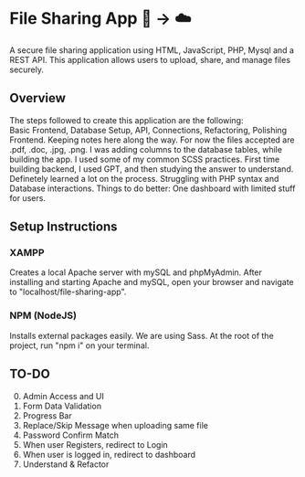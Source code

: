# File Sharing App :page_facing_up: → :cloud:

A secure file sharing application using HTML, JavaScript, PHP, Mysql and a REST API. This application allows users to upload, share, and manage files securely.

## Overview

The steps followed to create this application are the following: <br>
Basic Frontend, Database Setup, API, Connections, Refactoring, Polishing Frontend.
Keeping notes here along the way.
For now the files accepted are .pdf, .doc, .jpg, .png.
I was adding columns to the database tables, while building the app.
I used some of my common SCSS practices.
First time building backend, I used GPT, and then studying the answer to understand. Definetely learned a lot on the process.
Struggling with PHP syntax and Database interactions.
Things to do better: One dashboard with limited stuff for users.

## Setup Instructions

### XAMPP

Creates a local Apache server with mySQL and phpMyAdmin. After installing and starting Apache and mySQL, open your browser and navigate to "localhost/file-sharing-app".

### NPM (NodeJS)

Installs external packages easily. We are using Sass. At the root of the project, run "npm i" on your terminal.

## TO-DO

0. Admin Access and UI
1. Form Data Validation
2. Progress Bar
3. Replace/Skip Message when uploading same file
4. Password Confirm Match
5. When user Registers, redirect to Login
6. When user is logged in, redirect to dashboard
7. Understand & Refactor
